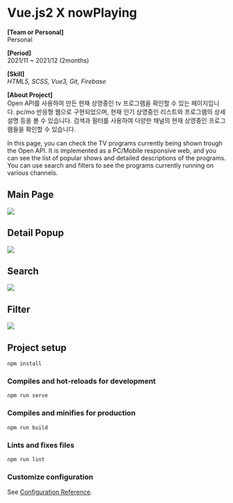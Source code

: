 # Vue.js2 X nowPlaying
**[Team or Personal]**  
Personal

**[Period]**  
2021/11 ~ 2021/12 (2months)   

**[Skill]**  
*HTML5, SCSS, Vue3, Git, Firebase*  

**[About Project]**  
Open API를 사용하여 만든 현재 상영중인 tv 프로그램을 확인할 수 있는 페이지입니다. pc/mo 반응형 웹으로 구현되었으며, 현재 인기 상영중인 리스트와 프로그램의 상세설명 등을 볼 수 있습니다. 검색과 필터를 사용하여 다양한 채널의 현재 상영중인 프로그램들을 확인할 수 있습니다.

In this page, you can check the TV programs currently being shown trough the Open API. It is implemented as a PC/Mobile responsive web, and you can see the list of popular shows and detailed descriptions of the programs. You can use search and filters to see the programs currently running on various channels.


## Main Page
<img src="https://user-images.githubusercontent.com/48752087/198868927-15129327-df23-4bd8-9ef8-b8510123706e.png">

## Detail Popup
<img src="https://user-images.githubusercontent.com/48752087/198868929-779768ab-ba32-414b-8d69-e816c2a38f6c.png">

## Search
<img src="https://user-images.githubusercontent.com/48752087/198868924-7177a52c-06e8-44bd-892e-39162f840393.png">

## Filter
<img src="https://user-images.githubusercontent.com/48752087/198868931-907e4d86-c7fa-4731-9270-00c504806b3f.png">

## Project setup
```
npm install
```

### Compiles and hot-reloads for development
```
npm run serve
```

### Compiles and minifies for production
```
npm run build
```

### Lints and fixes files
```
npm run lint
```

### Customize configuration
See [Configuration Reference](https://cli.vuejs.org/config/).
